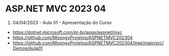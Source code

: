 # ASP.NET MVC 2023 04

1. 04/04/2023 - Aula 01 - Apresentação do Curso
- https://dotnet.microsoft.com/pt-br/apps/aspnet/mvc
- https://github.com/MoongyProjetos/ASPNETMVC202304
- https://github.com/MoongyProjetos/ASPNETMVC202304/tree/main/src/Demos/Aula01